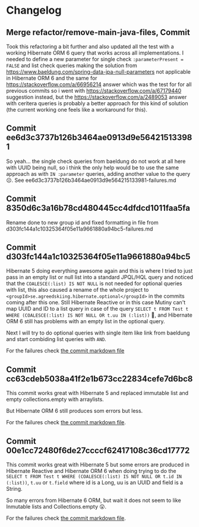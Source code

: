# Changelog

## Merge refactor/remove-main-java-files, Commit

Took this refactoring a bit further and also updated all the test with a working Hibernate ORM 6 query that works across all implementations. I needed to define a new parameter for single check `:parameterPresent = FALSE` and list check queries making the solution from https://www.baeldung.com/spring-data-jpa-null-parameters not applicable in Hibernate ORM 6 and the same for https://stackoverflow.com/a/66956214 answer which was the test for for all previous commits so i went with https://stackoverflow.com/a/67179440 suggestion instead, but the https://stackoverflow.com/a/2489053 answer with ceritera queries is probably a better approach for this kind of solution (the current working one feels like a workaround for this).

## Commit ee6d3c3737b126b3464ae0913d9e564215133981

So yeah... the single check queries from baeldung do not work at all here with UUID being null, so i think the only help would be to use the same approach as with `IN :parameter` queries, adding another value to the query ☹. See ee6d3c3737b126b3464ae0913d9e564215133981-failures.md

## Commit 8350d6c3a16b78cd480445cc4dfdcd1011faa5fa

Rename done to new group id and fixed formatting in file from d303fc144a1c10325364f05e11a9661880a94bc5-failures.md

## Commit d303fc144a1c10325364f05e11a9661880a94bc5

Hibernate 5 doing everything awesome again and this is where I tried to just pass in an empty list or null list into a standard JPQL/HQL query and noticed that the `COALESCE(:list) IS NOT NULL` is not needed for optional queries with list, this also caused a rename of the whole project to `<groupId>se.agreedskiing.hibernate.optional</groupId>` in the commits coming after this one. Still Hibernate Reactive or in this case Mutiny can't map UUID and ID to a list query in case of the query `SELECT t FROM Test t WHERE (COALESCE(:list) IS NOT NULL OR t.uu IN (:list))` 🤯, and Hibernate ORM 6 still has problems with an empty list in the optional query.

Next I will try to do optional queries with single item like link from baeldung and start combiding list queries with `AND`.

For the failures check [the commit markdown file](test-failures/d303fc144a1c10325364f05e11a9661880a94bc5-failures.md)

## Commit cc63cdeb5038a41f2e1b673cc22834cefe7d6bc8

This commit works great with Hibernate 5 and replaced immutable list and empty collections.empty with arraylists.

But Hibernate ORM 6 still produces som errors but less.

For the failures check [the commit markdown file](test-failures/cc63cdeb5038a41f2e1b673cc22834cefe7d6bc8-failures.md).

## Commit 00e1cc72480f6de27ccccf62417108c36cd17772

This commit works great with Hibernate 5 but some errors are produced in Hibernate Reactive and Hibernate ORM 6 when doing trying to do the `SELECT t FROM Test t WHERE (COALESCE(:list) IS NOT NULL OR t.id IN (:list))`, `t.uu` or `t.field` where id is a Long, uu is an UUID and field is a String.

So many errors from Hibernate 6 ORM, but wait it does not seem to like Inmutable lists and Collections.empty 😮.

For the failures check [the commit markdown file](test-failures/00e1cc72480f6de27ccccf62417108c36cd17772-failures.md).
